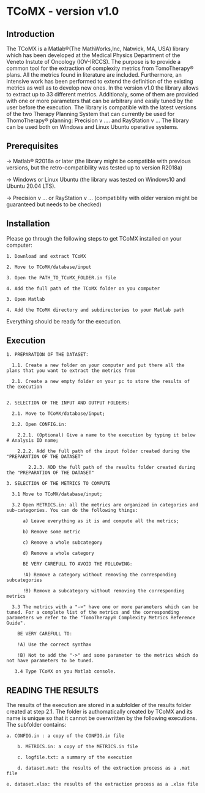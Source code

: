 # TCoMX - version v1.0

## Introduction
The TCoMX is a Matlab®(The MathWorks,Inc, Natwick, MA, USA) library which has been developed at the Medical Physics Department of the Veneto Instute of Oncology (IOV-IRCCS). The purpose is to provide a common tool for the extraction of complexity metrics from TomoTherapy® plans. All the metrics found in literature are included. Furthermore, an intensive work has been performed to extend the definition of the existing metrics as well as to develop new ones. 
In the version v1.0 the library allows to extract up to 33 different metrics. Additionaly, 
some of them are provided with one or more parameters that can be arbitrary and easily tuned by the user before the execution.
The library is compatible with the latest versions of the two Therapy Planning System that can currently be used for ThomoTherapy® planning: Precision v .... and RayStation v ...
The library can be used both on Windows and Linux Ubuntu operative systems.

## Prerequisites
-> Matlab® R2018a or later (the library might be compatible with previous versions, but the retro-compatibility was tested up to version R2018a)

-> Windows or Linux Ubuntu (the library was tested on Windows10 and Ubuntu 20.04 LTS).

-> Precision v ... or RayStation v ... (compatiblity with older version might be guaranteed but needs to be checked)

## Installation
Please go through the following steps to get TCoMX installed on your computer:

	1. Download and extract TCoMX
	
	2. Move to TCoMX/database/input
	
	3. Open the PATH_TO_TCoMX_FOLDER.in file
	
	4. Add the full path of the TCoMX folder on you computer
	
	3. Open Matlab
	
	4. Add the TCoMX directory and subdirectories to your Matlab path


Everything should be ready for the execution.

## Execution
	1. PREPARATION OF THE DATASET:

	  1.1. Create a new folder on your computer and put there all the plans that you want to extract the metrics from
	
	  2.1. Create a new empty folder on your pc to store the results of the execution
	
	
	2. SELECTION OF THE INPUT AND OUTPUT FOLDERS:

	  2.1. Move to TCoMX/database/input;
	
	  2.2. Open CONFIG.in:
	  
	    2.2.1. (Optional) Give a name to the execution by typing it below # Analysis ID name;
	
	    2.2.2. Add the full path of the input folder created during the "PREPARATION OF THE DATASET"
	
     	    2.2.3. ADD the full path of the results folder created during the "PREPARATION OF THE DATASET"
		
	3. SELECTION OF THE METRICS TO COMPUTE
	
	  3.1 Move to TCoMX/database/input;
	  
	  3.2 Open METRICS.in: all the metrics are organized in categories and sub-categories. You can do the following things:
	  
	      a) Leave everything as it is and compute all the metrics;
	      
	      b) Remove some metric
	      
	      c) Remove a whole subcategory
	      
	      d) Remove a whole category
	      
	      BE VERY CAREFULL TO AVOID THE FOLLOWING:
	      
	      !A) Remove a category without removing the corresponding subcategories
	      
	      !B) Remove a subcategory without removing the corresponding metrics
	      
	  3.3 The metrics with a "->" have one or more parameters which can be tuned. For a complete list of the metrics and the corresponding parameters we refer to the "TomoTherapy® Complexity Metrics Reference Guide". 
	  
	 	BE VERY CAREFULL TO:
	 	
	 	!A) Use the correct synthax
	 	
	 	!B) Not to add the "->" and some parameter to the metrics which do not have parameters to be tuned.
	 	
	   3.4 Type TCoMX on you Matlab console. 
	   
## READING THE RESULTS
The results of the execution are stored in a subfolder of the results folder created at step 2.1. The folder is authomatically created by TCoMX and its name is unique so that it cannot be overwritten by the following executions. 
The subfolder contains: 

	a. CONFIG.in : a copy of the CONFIG.in file 
	
      	b. METRICS.in: a copy of the METRICS.in file
      	
      	c. logfile.txt: a summary of the execution
      	
      	d. dataset.mat: the results of the extraction process as a .mat file
      	
 	e. dataset.xlsx: the results of the extraction process as a .xlsx file
 	


